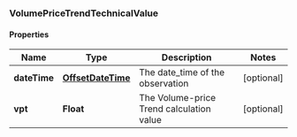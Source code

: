 
### VolumePriceTrendTechnicalValue

#### Properties
Name | Type | Description | Notes
------------ | ------------- | ------------- | -------------
**dateTime** | [**OffsetDateTime**](OffsetDateTime.md) | The date_time of the observation |  [optional]
**vpt** | **Float** | The Volume-price Trend calculation value |  [optional]



